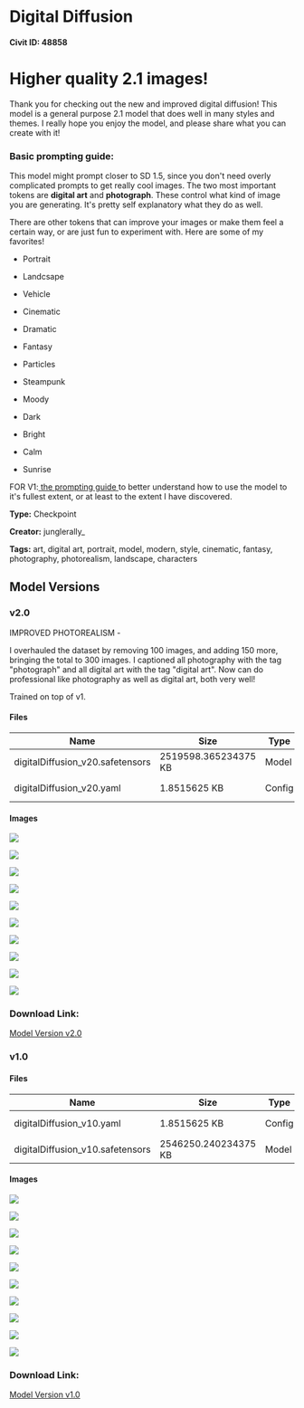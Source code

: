 # Digital Diffusion

#### Civit ID: 48858

<h1><strong>Higher quality 2.1 images!</strong></h1><p>Thank you for checking out the new and improved digital diffusion! This model is a general purpose 2.1 model that does well in many styles and themes. I really hope you enjoy the model, and please share what you can create with it!</p><p></p><h3><strong>Basic prompting guide:</strong></h3><p>This model might prompt closer to SD 1.5, since you don't need overly complicated prompts to get really cool images. The two most important tokens are <strong>digital art</strong> and <strong>photograph</strong>. These control what kind of image you are generating. It's pretty self explanatory what they do as well. </p><p>There are other tokens that can improve your images or make them feel a certain way, or are just fun to experiment with. Here are some of my favorites!</p><ul><li><p>Portrait</p></li><li><p>Landcsape</p></li><li><p>Vehicle</p></li><li><p>Cinematic</p></li><li><p>Dramatic</p></li><li><p>Fantasy</p></li><li><p>Particles</p></li><li><p>Steampunk</p></li><li><p>Moody</p></li><li><p>Dark</p></li><li><p>Bright</p></li><li><p>Calm</p></li><li><p>Sunrise</p><p></p></li></ul><p>FOR V1:<a target="_blank" rel="ugc" href="https://docs.google.com/document/d/e/2PACX-1vRQwQYQtz2Y_rkxgFQUnhW8qgP2JS9L042eMxkMDJVP1hbkjDdk_KkBexUUXeR1d4mfQXecVhMf9sw9/pub"> the prompting guide </a>to better understand how to use the model to it's fullest extent, or at least to the extent I have discovered.</p>

**Type:** Checkpoint

**Creator:** junglerally_

**Tags:** art, digital art, portrait, model, modern, style, cinematic, fantasy, photography, photorealism, landscape, characters

## Model Versions

### v2.0

<p>IMPROVED PHOTOREALISM - </p><p>I overhauled the dataset by removing 100 images, and adding 150 more, bringing the total to 300 images. I captioned all photography with the tag "photograph" and all digital art with the tag "digital art". Now can do professional like photography as well as digital art, both very well!</p><p>Trained on top of v1.</p>

#### Files

| Name | Size | Type | Format | Download Url | AutoV1 | AutoV2 | SHA256 | CRC32 | BLAKE3 |
| --- | --- | --- | --- | --- | --- | --- | --- | --- | --- |
| digitalDiffusion_v20.safetensors | 2519598.365234375 KB | Model | SafeTensor | https://civitai.com/api/download/models/59420 | 81869659 | 87A2449008 | 87A24490086550CA46527615340C990D36D0FC385A9EEDE8FC8DFC24E961C554 | 230F0E08 | C2FC371ECACDAA5BFB2D02505B710D60039A5F6DCB8154A54BAB9C9EA03B1038 |
| digitalDiffusion_v20.yaml | 1.8515625 KB | Config | Other | https://civitai.com/api/download/models/59420?type=Config&format=Other | - | F5A297B5BB | F5A297B5BB166FB713CC0889A878FE66F86E38C62FC794CF13CDF0786EE8C127 | 09BE4DDC | 421EC278FC50413F10630D2805D35F15CDCCBCAE4C3DAFEF132045389CE79C45 |

#### Images

<p><img src="https://image.civitai.com/xG1nkqKTMzGDvpLrqFT7WA/b823b5a1-3183-4c43-6e82-98fb779b5c00/width=450/648255.jpeg" /></p>

<p><img src="https://image.civitai.com/xG1nkqKTMzGDvpLrqFT7WA/1a69a1a1-30a0-4099-5692-8fc8fe713b00/width=450/648245.jpeg" /></p>

<p><img src="https://image.civitai.com/xG1nkqKTMzGDvpLrqFT7WA/2198dd54-834e-46f1-b2a6-26965fdc4000/width=450/648250.jpeg" /></p>

<p><img src="https://image.civitai.com/xG1nkqKTMzGDvpLrqFT7WA/004ca022-70ce-4314-d437-2961ae3f4800/width=450/648253.jpeg" /></p>

<p><img src="https://image.civitai.com/xG1nkqKTMzGDvpLrqFT7WA/d6201084-58b9-41d5-0a64-3f2862fc6800/width=450/648249.jpeg" /></p>

<p><img src="https://image.civitai.com/xG1nkqKTMzGDvpLrqFT7WA/7ff4a7ff-fe08-42bf-a316-aced16fbe700/width=450/648252.jpeg" /></p>

<p><img src="https://image.civitai.com/xG1nkqKTMzGDvpLrqFT7WA/8d3eb0f8-1a17-4311-d17e-834f6a4bad00/width=450/648246.jpeg" /></p>

<p><img src="https://image.civitai.com/xG1nkqKTMzGDvpLrqFT7WA/a276eeda-2074-45f1-4def-318beba59600/width=450/648248.jpeg" /></p>

<p><img src="https://image.civitai.com/xG1nkqKTMzGDvpLrqFT7WA/ac76b8bc-ce16-4420-b632-f58c4a59ce00/width=450/648247.jpeg" /></p>

<p><img src="https://image.civitai.com/xG1nkqKTMzGDvpLrqFT7WA/ce56c407-a83e-4362-0b5c-ebc1406bc200/width=450/648251.jpeg" /></p>

### Download Link:

[Model Version v2.0](https://civitai.com/api/download/models/59420)

### v1.0



#### Files

| Name | Size | Type | Format | Download Url | AutoV1 | AutoV2 | SHA256 | CRC32 | BLAKE3 |
| --- | --- | --- | --- | --- | --- | --- | --- | --- | --- |
| digitalDiffusion_v10.yaml | 1.8515625 KB | Config | Other | https://civitai.com/api/download/models/53436?type=Config&format=Other | - | F5A297B5BB | F5A297B5BB166FB713CC0889A878FE66F86E38C62FC794CF13CDF0786EE8C127 | 09BE4DDC | 421EC278FC50413F10630D2805D35F15CDCCBCAE4C3DAFEF132045389CE79C45 |
| digitalDiffusion_v10.safetensors | 2546250.240234375 KB | Model | SafeTensor | https://civitai.com/api/download/models/53436 | 0EB3318B | D0D0902731 | D0D0902731873215CA646A1495B571542B8C64EABB3CD112FF06E8927FCFFF37 | C98E8A0A | 3CEA5683A96C1F3148EF1E938008DAE6808DBF8C31760B24F7576BD03E754CFC |

#### Images

<p><img src="https://image.civitai.com/xG1nkqKTMzGDvpLrqFT7WA/5b830ab2-f901-49c2-58fb-2b897d251b00/width=450/577669.jpeg" /></p>

<p><img src="https://image.civitai.com/xG1nkqKTMzGDvpLrqFT7WA/40c1803f-bc93-47da-edda-5064c2cd7500/width=450/577687.jpeg" /></p>

<p><img src="https://image.civitai.com/xG1nkqKTMzGDvpLrqFT7WA/15e2de14-3809-4149-1913-9f90a3291200/width=450/577766.jpeg" /></p>

<p><img src="https://image.civitai.com/xG1nkqKTMzGDvpLrqFT7WA/6d640cfc-496a-48e1-94a7-42529c7f8600/width=450/577695.jpeg" /></p>

<p><img src="https://image.civitai.com/xG1nkqKTMzGDvpLrqFT7WA/21c915c7-419c-43a7-c411-ac312f36c700/width=450/577697.jpeg" /></p>

<p><img src="https://image.civitai.com/xG1nkqKTMzGDvpLrqFT7WA/a03d4c6c-31fb-4547-c0e9-1141ddbbdd00/width=450/577730.jpeg" /></p>

<p><img src="https://image.civitai.com/xG1nkqKTMzGDvpLrqFT7WA/a01de326-1ef3-474f-fb12-cbb9e46f3400/width=450/577696.jpeg" /></p>

<p><img src="https://image.civitai.com/xG1nkqKTMzGDvpLrqFT7WA/5e098b68-9fe0-4c15-6749-2b518aab2000/width=450/577698.jpeg" /></p>

<p><img src="https://image.civitai.com/xG1nkqKTMzGDvpLrqFT7WA/553729c9-3c9e-4afc-f3c0-f5120fd70800/width=450/577693.jpeg" /></p>

<p><img src="https://image.civitai.com/xG1nkqKTMzGDvpLrqFT7WA/ae8a2e9b-671b-416f-8e40-30e600b1ac00/width=450/577715.jpeg" /></p>

### Download Link:

[Model Version v1.0](https://civitai.com/api/download/models/53436)

